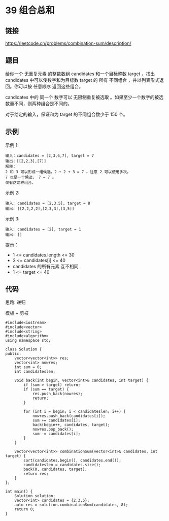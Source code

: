 # 39 组合总和
## 链接
https://leetcode.cn/problems/combination-sum/description/

## 题目 
给你一个 无重复元素 的整数数组 candidates 和一个目标整数 target ，找出 candidates 中可以使数字和为目标数 target 的 所有 不同组合 ，并以列表形式返回。你可以按 任意顺序 返回这些组合。

candidates 中的 同一个 数字可以 无限制重复被选取 。如果至少一个数字的被选数量不同，则两种组合是不同的。 

对于给定的输入，保证和为 target 的不同组合数少于 150 个。

## 示例
示例 1:
```
输入：candidates = [2,3,6,7], target = 7
输出：[[2,2,3],[7]]
解释：
2 和 3 可以形成一组候选，2 + 2 + 3 = 7 。注意 2 可以使用多次。
7 也是一个候选， 7 = 7 。
仅有这两种组合。
```
示例 2:
```
输入: candidates = [2,3,5], target = 8
输出: [[2,2,2,2],[2,3,3],[3,5]]
```
示例 3:
```
输入: candidates = [2], target = 1
输出: []
```

提示：

- 1 <= candidates.length <= 30
- 2 <= candidates[i] <= 40
- candidates 的所有元素 互不相同
- 1 <= target <= 40 

## 代码
思路: 递归

模板 + 剪枝

```
#include<iostream>
#include<vector>
#include<string>
#include<algorithm>
using namespace std;

class Solution {
public:
	vector<vector<int>> res;
	vector<int> nowres;
	int sum = 0;
	int candidateslen;
	
	void back(int begin, vector<int>& candidates, int target) {
		if (sum > target) return;
		if (sum == target) {
			res.push_back(nowres);
			return;
		}
		
		for (int i = begin; i < candidateslen; i++) {
			nowres.push_back(candidates[i]);
			sum += candidates[i];
			back(begin++, candidates, target);
			nowres.pop_back();
			sum -= candidates[i];
		}
	}
	
    vector<vector<int>> combinationSum(vector<int>& candidates, int target) {
    	sort(candidates.begin(), candidates.end());
        candidateslen = candidates.size();
        back(0, candidates, target);
        return res;
    }
};

int main() {
	Solution solution;
	vector<int> candidates = {2,3,5};
	auto res = solution.combinationSum(candidates, 8);
	return 0;
}
```